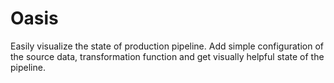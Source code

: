 # Oasis

Easily visualize the state of production pipeline.
Add simple configuration of the source data, transformation function and get visually helpful state of the pipeline.
